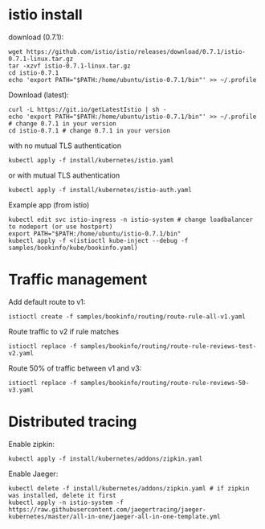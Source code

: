 # istio install

download (0.7.1):
```
wget https://github.com/istio/istio/releases/download/0.7.1/istio-0.7.1-linux.tar.gz
tar -xzvf istio-0.7.1-linux.tar.gz
cd istio-0.7.1
echo 'export PATH="$PATH:/home/ubuntu/istio-0.7.1/bin"' >> ~/.profile
```

Download (latest):
```
curl -L https://git.io/getLatestIstio | sh -
echo 'export PATH="$PATH:/home/ubuntu/istio-0.7.1/bin"' >> ~/.profile # change 0.7.1 in your version
cd istio-0.7.1 # change 0.7.1 in your version
```

with no mutual TLS authentication
```
kubectl apply -f install/kubernetes/istio.yaml
```

or with mutual TLS authentication
```
kubectl apply -f install/kubernetes/istio-auth.yaml
```

Example app (from istio)
```
kubectl edit svc istio-ingress -n istio-system # change loadbalancer to nodeport (or use hostport)
export PATH="$PATH:/home/ubuntu/istio-0.7.1/bin"
kubectl apply -f <(istioctl kube-inject --debug -f samples/bookinfo/kube/bookinfo.yaml)
```


# Traffic management

Add default route to v1:
```
istioctl create -f samples/bookinfo/routing/route-rule-all-v1.yaml
```

Route traffic to v2 if rule matches
```
istioctl replace -f samples/bookinfo/routing/route-rule-reviews-test-v2.yaml
```

Route 50% of traffic between v1 and v3:
```
istioctl replace -f samples/bookinfo/routing/route-rule-reviews-50-v3.yaml
```

# Distributed tracing

Enable zipkin:
```
kubectl apply -f install/kubernetes/addons/zipkin.yaml
```

Enable Jaeger:
```
kubectl delete -f install/kubernetes/addons/zipkin.yaml # if zipkin was installed, delete it first
kubectl apply -n istio-system -f https://raw.githubusercontent.com/jaegertracing/jaeger-kubernetes/master/all-in-one/jaeger-all-in-one-template.yml

```

